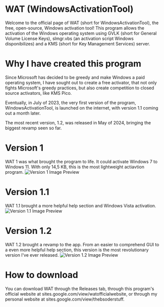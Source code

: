 # WAT (WindowsActivationTool)
Welcome to the official page of WAT (short for WindowsActivationTool), the free, open-source, Windows activation tool! This program allows the activation of the Windows operating system using GVLK (short for General Volume License Keys), slmgr.vbs (an activation script Windows disponibilizes) and a KMS (short for Key Management Services) server.

# Why I have created this program
Since Microsoft has decided to be greedy and make Windows a paid operating system, I have sought out to create a free activator, that not only fights Microsoft's greedy practices, but also create competition to closed source activators, like KMS Pico.

Eventually, in July of 2023, the very first version of the program, WindowsActivationTool, is launched on the internet, with version 1.1 coming out a month later.

The most recent version, 1.2, was released in May of 2024, bringing the biggest revamp seen so far.

# Version 1
WAT 1 was what brought the program to life. It could activate Windows 7 to Windows 11. With only 14,5 KB, this is the most lightweight actiavtion program.
![Version 1 Image Preview](https://github.com/watofficial/watprogram/version1.png?raw=true)

# Version 1.1
WAT 1.1 brought a more helpful help section and Windows Vista activation.
![Version 1.1 Image Preview](https://github.com/watofficial/watprogram/version11.png?raw=true)

# Version 1.2
WAT 1.2 brought a revamp to the app. From an easier to comprehend GUI to a even more helpful help section, this version is the most revolutionary version I've ever released.
![Version 1.2 Image Preview](https://github.com/watofficial/watprogram/version12.png?raw=true)

# How to download
You can download WAT through the Releases tab, through this program's official website at sites.google.com/view/watofficialwebsite, or through my personal website at sites.google.com/view/thebsoderstuff.
